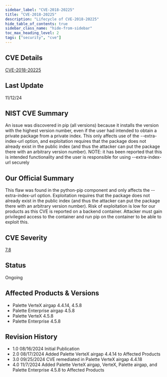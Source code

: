 ```yaml
---
sidebar_label: "CVE-2018-20225"
title: "CVE-2018-20225"
description: "Lifecycle of CVE-2018-20225"
hide_table_of_contents: true
sidebar_class_name: "hide-from-sidebar"
toc_max_heading_level: 2
tags: ["security", "cve"]
---
```


## CVE Details

[CVE-2018-20225](https://nvd.nist.gov/vuln/detail/CVE-2018-20225)

## Last Update

11/12/24

## NIST CVE Summary

An issue was discovered in pip (all versions) because it installs the version with the highest version number, even if
the user had intended to obtain a private package from a private index. This only affects use of the --extra-index-url
option, and exploitation requires that the package does not already exist in the public index (and thus the attacker can
put the package there with an arbitrary version number). NOTE: it has been reported that this is intended functionality
and the user is responsible for using --extra-index-url securely

## Our Official Summary

This flaw was found in the python-pip component and only affects the --extra-index-url option. Exploitation requires
that the package does not already exist in the public index (and thus the attacker can put the package there with an
arbitrary version number). Risk of exploitation is low for our products as this CVE is reported on a backend container.
Attacker must gain privileged access to the container and run pip on the container to be able to exploit this.

## CVE Severity

[7.8](https://nvd.nist.gov/vuln/detail/CVE-2018-20225)

## Status

Ongoing

## Affected Products & Versions

- Palette VerteX airgap 4.4.14, 4.5.8
- Palette Enterprise airgap 4.5.8
- Palette VerteX 4.5.8
- Palette Enterprise 4.5.8

## Revision History

- 1.0 08/16/2024 Initial Publication
- 2.0 08/17/2024 Added Palette VerteX airgap 4.4.14 to Affected Products
- 3.0 09/25/2024 CVE remediated in Palette VerteX airgap 4.4.18
- 4.0 11/7/2024 Added Palette VerteX airgap, VerteX, Palette airgap, and Palette Enterprise 4.5.8 to Affected Products
